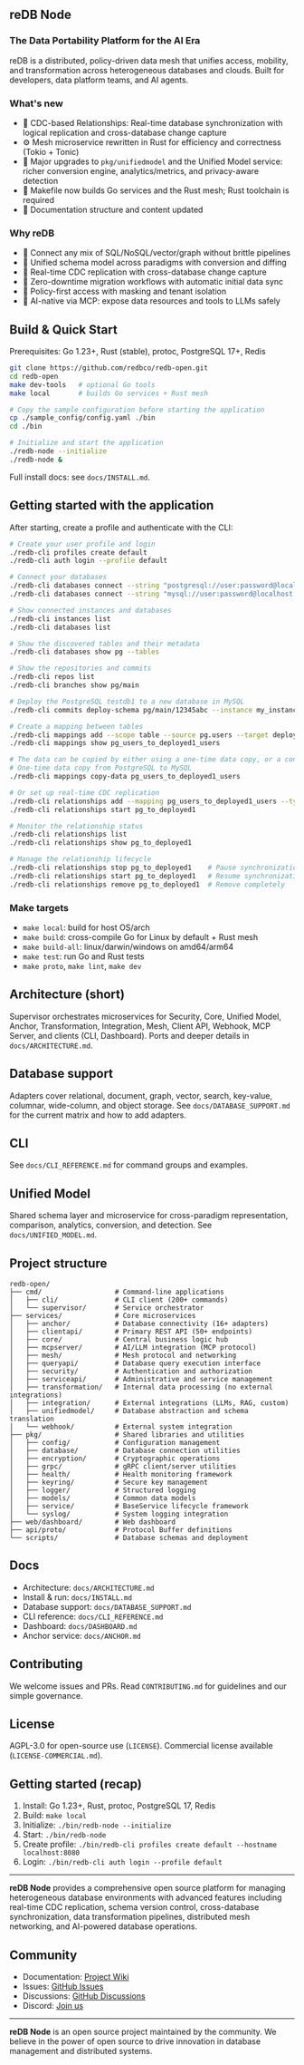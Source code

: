 ## reDB Node
### The Data Portability Platform for the AI Era

reDB is a distributed, policy-driven data mesh that unifies access, mobility, and transformation across heterogeneous databases and clouds. Built for developers, data platform teams, and AI agents.

### What's new

- 🔄 CDC-based Relationships: Real-time database synchronization with logical replication and cross-database change capture
- ⚙️ Mesh microservice rewritten in Rust for efficiency and correctness (Tokio + Tonic)
- 🧠 Major upgrades to `pkg/unifiedmodel` and the Unified Model service: richer conversion engine, analytics/metrics, and privacy-aware detection
- 🧰 Makefile now builds Go services and the Rust mesh; Rust toolchain is required
- 📄 Documentation structure and content updated

### Why reDB

- 🔌 Connect any mix of SQL/NoSQL/vector/graph without brittle pipelines
- 🧠 Unified schema model across paradigms with conversion and diffing
- 🚀 Real-time CDC replication with cross-database change capture
- 🔄 Zero-downtime migration workflows with automatic initial data sync
- 🔐 Policy-first access with masking and tenant isolation
- 🤖 AI-native via MCP: expose data resources and tools to LLMs safely

## Build & Quick Start

Prerequisites: Go 1.23+, Rust (stable), protoc, PostgreSQL 17+, Redis

```bash
git clone https://github.com/redbco/redb-open.git
cd redb-open
make dev-tools   # optional Go tools
make local       # builds Go services + Rust mesh

# Copy the sample configuration before starting the application
cp ./sample_config/config.yaml ./bin
cd ./bin

# Initialize and start the application
./redb-node --initialize
./redb-node &

```

Full install docs: see `docs/INSTALL.md`.

## Getting started with the application

After starting, create a profile and authenticate with the CLI:

```bash
# Create your user profile and login
./redb-cli profiles create default
./redb-cli auth login --profile default

# Connect your databases
./redb-cli databases connect --string "postgresql://user:password@localhost:5432/testdb1" --name "pg"
./redb-cli databases connect --string "mysql://user:password@localhost:3307/testdb2" --name "my"

# Show connected instances and databases
./redb-cli instances list
./redb-cli databases list

# Show the discovered tables and their metadata
./redb-cli databases show pg --tables

# Show the repositories and commits
./redb-cli repos list
./redb-cli branches show pg/main

# Deploy the PostgreSQL testdb1 to a new database in MySQL
./redb-cli commits deploy-schema pg/main/12345abc --instance my_instance --db-name deployed1

# Create a mapping between tables
./redb-cli mappings add --scope table --source pg.users --target deployed1.users
./redb-cli mappings show pg_users_to_deployed1_users

# The data can be copied by either using a one-time data copy, or a continuous CDC replication
# One-time data copy from PostgreSQL to MySQL
./redb-cli mappings copy-data pg_users_to_deployed1_users

# Or set up real-time CDC replication
./redb-cli relationships add --mapping pg_users_to_deployed1_users --type replication
./redb-cli relationships start pg_to_deployed1

# Monitor the relationship status
./redb-cli relationships list
./redb-cli relationships show pg_to_deployed1

# Manage the relationship lifecycle
./redb-cli relationships stop pg_to_deployed1    # Pause synchronization
./redb-cli relationships start pg_to_deployed1   # Resume synchronization
./redb-cli relationships remove pg_to_deployed1  # Remove completely
```

### Make targets

- `make local`: build for host OS/arch
- `make build`: cross-compile Go for Linux by default + Rust mesh
- `make build-all`: linux/darwin/windows on amd64/arm64
- `make test`: run Go and Rust tests
- `make proto`, `make lint`, `make dev`

## Architecture (short)

Supervisor orchestrates microservices for Security, Core, Unified Model, Anchor, Transformation, Integration, Mesh, Client API, Webhook, MCP Server, and clients (CLI, Dashboard). Ports and deeper details in `docs/ARCHITECTURE.md`.

## Database support

Adapters cover relational, document, graph, vector, search, key-value, columnar, wide-column, and object storage. See `docs/DATABASE_SUPPORT.md` for the current matrix and how to add adapters.

## CLI

See `docs/CLI_REFERENCE.md` for command groups and examples.

## Unified Model

Shared schema layer and microservice for cross-paradigm representation, comparison, analytics, conversion, and detection. See `docs/UNIFIED_MODEL.md`.

## Project structure

```
redb-open/
├── cmd/                  # Command-line applications
│   ├── cli/              # CLI client (200+ commands)
│   └── supervisor/       # Service orchestrator
├── services/             # Core microservices
│   ├── anchor/           # Database connectivity (16+ adapters)
│   ├── clientapi/        # Primary REST API (50+ endpoints)
│   ├── core/             # Central business logic hub
│   ├── mcpserver/        # AI/LLM integration (MCP protocol)
│   ├── mesh/             # Mesh protocol and networking
│   ├── queryapi/         # Database query execution interface
│   ├── security/         # Authentication and authorization
│   ├── serviceapi/       # Administrative and service management
│   ├── transformation/   # Internal data processing (no external integrations)
│   ├── integration/      # External integrations (LLMs, RAG, custom)
│   ├── unifiedmodel/     # Database abstraction and schema translation
│   └── webhook/          # External system integration
├── pkg/                  # Shared libraries and utilities
│   ├── config/           # Configuration management
│   ├── database/         # Database connection utilities
│   ├── encryption/       # Cryptographic operations
│   ├── grpc/             # gRPC client/server utilities
│   ├── health/           # Health monitoring framework
│   ├── keyring/          # Secure key management
│   ├── logger/           # Structured logging
│   ├── models/           # Common data models
│   ├── service/          # BaseService lifecycle framework
│   └── syslog/           # System logging integration
├── web/dashboard/        # Web dashboard
├── api/proto/            # Protocol Buffer definitions
└── scripts/              # Database schemas and deployment
```

## Docs

- Architecture: `docs/ARCHITECTURE.md`
- Install & run: `docs/INSTALL.md`
- Database support: `docs/DATABASE_SUPPORT.md`
- CLI reference: `docs/CLI_REFERENCE.md`
- Dashboard: `docs/DASHBOARD.md`
 - Anchor service: `docs/ANCHOR.md`

## Contributing

We welcome issues and PRs. Read `CONTRIBUTING.md` for guidelines and our simple governance.

## License

AGPL-3.0 for open-source use (`LICENSE`). Commercial license available (`LICENSE-COMMERCIAL.md`).

## Getting started (recap)

1) Install: Go 1.23+, Rust, protoc, PostgreSQL 17, Redis
2) Build: `make local`
3) Initialize: `./bin/redb-node --initialize`
4) Start: `./bin/redb-node`
5) Create profile: `./bin/redb-cli profiles create default --hostname localhost:8080`
6) Login: `./bin/redb-cli auth login --profile default`

---

**reDB Node** provides a comprehensive open source platform for managing heterogeneous database environments with advanced features including real-time CDC replication, schema version control, cross-database synchronization, data transformation pipelines, distributed mesh networking, and AI-powered database operations.

## Community

- Documentation: [Project Wiki](https://github.com/redbco/redb-open/wiki)
- Issues: [GitHub Issues](https://github.com/redbco/redb-open/issues)
- Discussions: [GitHub Discussions](https://github.com/redbco/redb-open/discussions)
- Discord: [Join us](https://discord.gg/rV4WBZAw5D)

---

**reDB Node** is an open source project maintained by the community. We believe in the power of open source to drive innovation in database management and distributed systems.
